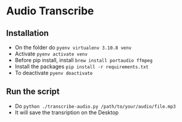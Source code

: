 # Audio Transcribe

## Installation

- On the folder do `pyenv virtualenv 3.10.8 venv`
- Activate `pyenv activate venv`
- Before pip install, install `brew install portaudio ffmpeg`
- Install the packages `pip install -r requirements.txt`
- To deactivate `pyenv deactivate`

## Run the script

- Do `python ./transcribe-audio.py /path/to/your/audio/file.mp3`
- It will save the transription on the Desktop
